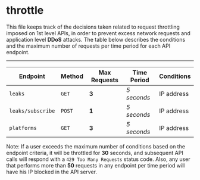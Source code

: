 # throttle

This file keeps track of the decisions taken related to request throttling imposed on 1st level APIs, in order to prevent excess network requests and application level **DDoS** attacks. The table below describes the conditions and the maximum number of requests per time period for each API endpoint.

---

|Endpoint|Method|Max Requests|Time Period|Conditions|
|--------|------|------------|-----------|----------|
|`leaks`|`GET`|**3**|*5 seconds*|IP address|
|`leaks/subscribe`|`POST`|**1**|*5 seconds*|IP address|
|`platforms`|`GET`|**3**|*5 seconds*|IP address|

Note: If a user exceeds the maximum number of conditions based on the endpoint criteria, it will be throttled for **30** seconds, and subsequent API calls will respond with a `429 Too Many Requests` status code. Also, any user that performs more than **50** requests in any endpoint per time period will have his IP blocked in the API server.